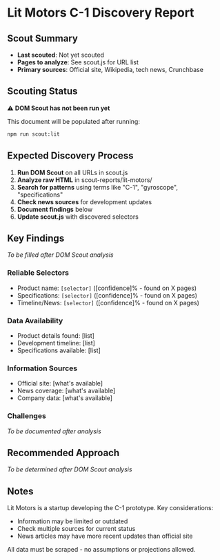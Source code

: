 # Lit Motors C-1 Discovery Report

## Scout Summary
- **Last scouted**: Not yet scouted
- **Pages to analyze**: See scout.js for URL list
- **Primary sources**: Official site, Wikipedia, tech news, Crunchbase

## Scouting Status

⚠️ **DOM Scout has not been run yet**

This document will be populated after running:
```bash
npm run scout:lit
```

## Expected Discovery Process

1. **Run DOM Scout** on all URLs in scout.js
2. **Analyze raw HTML** in scout-reports/lit-motors/
3. **Search for patterns** using terms like "C-1", "gyroscope", "specifications"
4. **Check news sources** for development updates
5. **Document findings** below
6. **Update scout.js** with discovered selectors

## Key Findings

*To be filled after DOM Scout analysis*

### Reliable Selectors
- Product name: `[selector]` ([confidence]% - found on X pages)
- Specifications: `[selector]` ([confidence]% - found on X pages)
- Timeline/News: `[selector]` ([confidence]% - found on X pages)

### Data Availability
- Product details found: [list]
- Development timeline: [list]
- Specifications available: [list]

### Information Sources
- Official site: [what's available]
- News coverage: [what's available]
- Company data: [what's available]

### Challenges
*To be documented after analysis*

## Recommended Approach

*To be determined after DOM Scout analysis*

## Notes

Lit Motors is a startup developing the C-1 prototype. Key considerations:
- Information may be limited or outdated
- Check multiple sources for current status
- News articles may have more recent updates than official site

All data must be scraped - no assumptions or projections allowed.